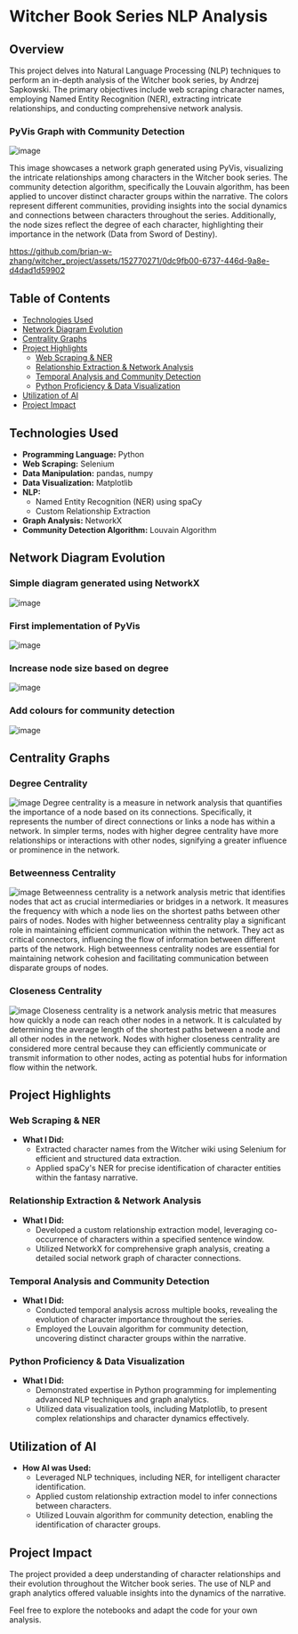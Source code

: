 # Witcher Book Series NLP Analysis

## Overview
This project delves into Natural Language Processing (NLP) techniques to perform an in-depth analysis of the Witcher book series, by Andrzej Sapkowski. The primary objectives include web scraping character names, employing Named Entity Recognition (NER), extracting intricate relationships, and conducting comprehensive network analysis.

### PyVis Graph with Community Detection
![image](https://github.com/brian-w-zhang/witcher_project/assets/152770271/7b62ba5f-8576-42ec-a24b-34ea47f2606d)

This image showcases a network graph generated using PyVis, visualizing the intricate relationships among characters in the Witcher book series. The community detection algorithm, specifically the Louvain algorithm, has been applied to uncover distinct character groups within the narrative. The colors represent different communities, providing insights into the social dynamics and connections between characters throughout the series. Additionally, the node sizes reflect the degree of each character, highlighting their importance in the network (Data from Sword of Destiny).

https://github.com/brian-w-zhang/witcher_project/assets/152770271/0dc9fb00-6737-446d-9a8e-d4dad1d59902

## Table of Contents
- [Technologies Used](#technologies-used)
- [Network Diagram Evolution](#network-diagram-evolution)
- [Centrality Graphs](#centrality-graphs)
- [Project Highlights](#project-highlights)
  - [Web Scraping & NER](#web-scraping--ner)
  - [Relationship Extraction & Network Analysis](#relationship-extraction--network-analysis)
  - [Temporal Analysis and Community Detection](#temporal-analysis-and-community-detection)
  - [Python Proficiency & Data Visualization](#python-proficiency--data-visualization)
- [Utilization of AI](#utilization-of-ai)
- [Project Impact](#project-impact)

## Technologies Used
- **Programming Language:** Python
- **Web Scraping:** Selenium
- **Data Manipulation:** pandas, numpy
- **Data Visualization:** Matplotlib
- **NLP:**
  - Named Entity Recognition (NER) using spaCy
  - Custom Relationship Extraction
- **Graph Analysis:** NetworkX
- **Community Detection Algorithm:** Louvain Algorithm

## Network Diagram Evolution

### Simple diagram generated using NetworkX
![image](https://github.com/brian-w-zhang/witcher_project/assets/152770271/77b07190-ae7a-4c8c-a64b-26a19591a0b7)

### First implementation of PyVis
![image](https://github.com/brian-w-zhang/witcher_project/assets/152770271/2a9c8ad3-655d-4fc3-8bfa-92b85a5e63e0)

### Increase node size based on degree
![image](https://github.com/brian-w-zhang/witcher_project/assets/152770271/e5ad42a5-ee81-4f44-95b5-d9b3bd9e3715)

### Add colours for community detection
![image](https://github.com/brian-w-zhang/witcher_project/assets/152770271/f5b23e3c-72bb-4a6f-b591-cd24febe4c5f)

## Centrality Graphs

### Degree Centrality
![image](https://github.com/brian-w-zhang/witcher_project/assets/152770271/f14914ca-bcb0-45df-8f1d-113c9216731a)
Degree centrality is a measure in network analysis that quantifies the importance of a node based on its connections. Specifically, it represents the number of direct connections or links a node has within a network. In simpler terms, nodes with higher degree centrality have more relationships or interactions with other nodes, signifying a greater influence or prominence in the network.

### Betweenness Centrality
![image](https://github.com/brian-w-zhang/witcher_project/assets/152770271/1fa601f7-4b5a-47fc-9dcc-d3aa978f87a9)
Betweenness centrality is a network analysis metric that identifies nodes that act as crucial intermediaries or bridges in a network. It measures the frequency with which a node lies on the shortest paths between other pairs of nodes. Nodes with higher betweenness centrality play a significant role in maintaining efficient communication within the network. They act as critical connectors, influencing the flow of information between different parts of the network. High betweenness centrality nodes are essential for maintaining network cohesion and facilitating communication between disparate groups of nodes.

### Closeness Centrality
![image](https://github.com/brian-w-zhang/witcher_project/assets/152770271/65f979b9-5290-496f-9d42-e1b259363ed5)
Closeness centrality is a network analysis metric that measures how quickly a node can reach other nodes in a network. It is calculated by determining the average length of the shortest paths between a node and all other nodes in the network. Nodes with higher closeness centrality are considered more central because they can efficiently communicate or transmit information to other nodes, acting as potential hubs for information flow within the network.

## Project Highlights

### Web Scraping & NER
- **What I Did:**
  - Extracted character names from the Witcher wiki using Selenium for efficient and structured data extraction.
  - Applied spaCy's NER for precise identification of character entities within the fantasy narrative.

### Relationship Extraction & Network Analysis
- **What I Did:**
  - Developed a custom relationship extraction model, leveraging co-occurrence of characters within a specified sentence window.
  - Utilized NetworkX for comprehensive graph analysis, creating a detailed social network graph of character connections.

### Temporal Analysis and Community Detection
- **What I Did:**
  - Conducted temporal analysis across multiple books, revealing the evolution of character importance throughout the series.
  - Employed the Louvain algorithm for community detection, uncovering distinct character groups within the narrative.

### Python Proficiency & Data Visualization
- **What I Did:**
  - Demonstrated expertise in Python programming for implementing advanced NLP techniques and graph analytics.
  - Utilized data visualization tools, including Matplotlib, to present complex relationships and character dynamics effectively.

## Utilization of AI
- **How AI was Used:**
  - Leveraged NLP techniques, including NER, for intelligent character identification.
  - Applied custom relationship extraction model to infer connections between characters.
  - Utilized Louvain algorithm for community detection, enabling the identification of character groups.

## Project Impact
The project provided a deep understanding of character relationships and their evolution throughout the Witcher book series. The use of NLP and graph analytics offered valuable insights into the dynamics of the narrative.

Feel free to explore the notebooks and adapt the code for your own analysis.
